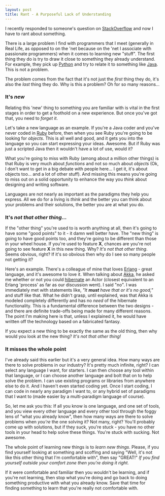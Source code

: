 ```yaml
---
layout: post
title: Rant - A Purposeful Lack of Understanding
---
```

I recently responded to someone's question on [StackOverflow](http://stackoverflow.com) and now I have to rant about something.

There is a large problem I find with programmers that I meet (generally in Real Life, as opposed to on the 'net because on the 'net I associate with passionate programmers) when it comes to learning new "stuff". The first thing they do is try to draw it close to something they already understand. For example, they pick up [Python](http://python.org) and try to relate it to something like [Java](http://http://www.oracle.com/technetwork/java/index.html). This is not a problem.

The problem comes from the fact that it's not just the *first* thing they do, it's also the *last* thing they do. Why is this a problem? Oh for so many reasons...

### It's *new*

Relating this 'new' thing to something you are familiar with is vital in the first stages in order to get a foothold on a new experience. But once you've got that, you need to *forget it*.

Let's take a new language as an example. If you're a Java coder and you've never coded in [Ruby](http://www.ruby-lang.org/) before, then when you see Ruby you're going to be looking for *objects*. This is all well and good, and it gets you into the language so you can start expressing your ideas. Awesome. But if Ruby was just a scripted Java then it wouldn't have a lot of use, would it?

What you're going to miss with Ruby (among about a million other things) is that Ruby is very much about *functions* and not so much about *objects* (Ok, I don't want to get in a big debate with people here... I get it, it's about objects too... and a lot of other stuff). And missing this means you're going to miss out on a solid opportunity to enhance the way you *think* about designing and writing software.

Languages are not nearly as important as the paradigms they help you express. All we do for a living is *think* and the better you can think about your problems and their solutions, the better you are at what you do.

### It's *not that other thing...*

If the "other thing" you're used to is worth anything at all, then it's going to have some "good points" to it - it damn well better have. The "new thing" is going to have good points too, and they're going to be different than those in your wheel house. If you're used to feature **X**, chances are you're not going to see feature **X** in this new thing. Why? *It's not that other thing*. Seems obvious, right? If it's so obvious then why do I see so many people not getting it?

Here's an example. There's a colleague of mine that loves [Erlang](http://www.erlang.org/) - great language, and it's awesome to love it. When talking about [Akka](http://akka.io), he asked me whether or not you could [hibernate](http://http://www.erlang.org/doc/man/erlang.html#hibernate-3) an Actor (closest equivalent to an Erlang 'process' as far as our discussion went). I said "no". I was immediately met with statements like, *"It **must** have that or it's no good,"* and stuff like that. What he didn't grasp, until explained, was that Akka is modeled completely differently and has no *need* of the hibernate functionality. This is a fundamental difference between the two designs - and there are definite trade-offs being made for many different reasons. The point I'm making here is that, unless I explained it, he would have written off the technology based on a fabricated fantasy.

If you expect a new thing to be exactly the same as the old thing, then why would you look at the new thing? *It's not that other thing!*

### It misses the whole point

I've already said this earlier but it's a very general idea. How many ways are there to solve problems in our industry? It's pretty much infinite, right? I can select any language I want, for starters. I can then choose any tool within that language, or I can choose another language and bolt that on to help solve the problem. I can use existing programs or libraries from anywhere else to do it. And I haven't even started coding yet. Once I start coding, I can code in nearly any paradigm I want to, or any hybrid set of paradigms that I want to (made easier by a multi-paradigm language of course).

So, let me ask you this: If all you know is one language, and one set of tools, and you view every other language and every other tool through the foggy lens of "what you already know", then how many ways are there to solve problems when *you're* the one solving it? Not many, right? You'll probably come up with solutions, but if they suck, you're stuck - you have no other tools in your head to help solve these things. You're stuck with sucking. Not awesome.

The whole point of learning new things is to *learn new things*. Please, if you find yourself looking at something and scoffing and saying "Well, it's not like this other thing that I'm comfortable with", then say "GREAT!" *If you find yourself outside your comfort zone then you're doing it right.*

If it were comfortable and familiar then you wouldn't be learning, and if you're not learning, then stop what you're doing and go back to doing something productive with what you already know. Save that time for finding something to learn that you're really not comfortable with.
